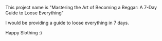 This project name is "Mastering the Art of Becoming a Beggar: A 7-Day Guide to Loose Everything" 

I would be providing a guide to loose everything in 7 days.


Happy Slothing :)
